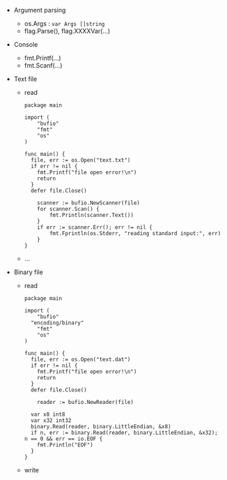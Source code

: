 - Argument parsing
  - os.Args : ``` var Args []string ```
  - flag.Parse(), flag.XXXXVar(...)

- Console
  - fmt.Printf(...)
  - fmt.Scanf(...)

- Text file
  - read
    ```
    package main

    import (
	    "bufio"
	    "fmt"
	    "os"
    )

    func main() {
      file, err := os.Open("text.txt")
      if err != nil {
        fmt.Printf("file open error!\n")
        return
      }
      defer file.Close()
      
	    scanner := bufio.NewScanner(file)
	    for scanner.Scan() {
		    fmt.Println(scanner.Text())
	    }
	    if err := scanner.Err(); err != nil {
		    fmt.Fprintln(os.Stderr, "reading standard input:", err)
	    }
    }
    ```
  - ...
  
- Binary file
  - read
    ```
    package main

    import (
	    "bufio"
      "encoding/binary"
	    "fmt"
	    "os"
    )

    func main() {
      file, err := os.Open("text.dat")
      if err != nil {
        fmt.Printf("file open error!\n")
        return
      }
      defer file.Close()
      
	    reader := bufio.NewReader(file)
      
      var x8 int8
      var x32 int32
      binary.Read(reader, binary.LittleEndian, &x8)
      if n, err := binary.Read(reader, binary.LittleEndian, &x32); n == 0 && err == io.EOF {
        fmt.Println("EOF")
      }
    }
    ```
    
  - write
    ```
    
    ```
    
